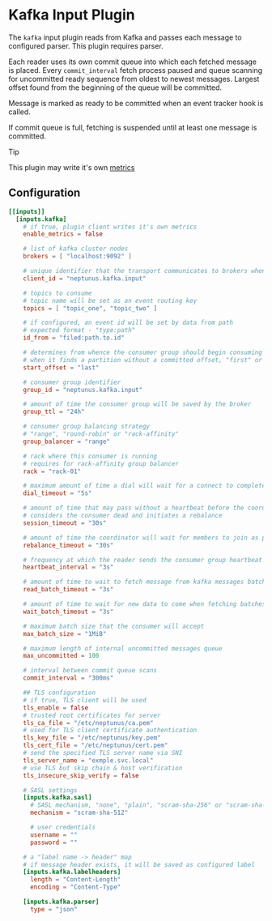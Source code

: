 # Kafka Input Plugin

The `kafka` input plugin reads from Kafka and passes each message to configured parser. This plugin requires parser.

Each reader uses its own commit queue into which each fetched message is placed. Every `commit_interval` fetch process paused and queue scanning for uncommitted ready sequence from oldest to newest messages. Largest offset found from the beginning of the queue will be committed.

Message is marked as ready to be committed when an event tracker hook is called.

If commit queue is full, fetching is suspended until at least one message is committed.

> [!TIP]  
> This plugin may write it's own [metrics](../../../docs/METRICS.md#kafka-consumer)

## Configuration
```toml
[[inputs]]
  [inputs.kafka]
    # if true, plugin client writes it's own metrics
    enable_metrics = false

    # list of kafka cluster nodes
    brokers = [ "localhost:9092" ]

    # unique identifier that the transport communicates to brokers when it sends requests
    client_id = "neptunus.kafka.input"

    # topics to consume
    # topic name will be set as an event routing key
    topics = [ "topic_one", "topic_two" ]

    # if configured, an event id will be set by data from path
    # expected format - "type:path"
    id_from = "filed:path.to.id"

    # determines from whence the consumer group should begin consuming
    # when it finds a partition without a committed offset, "first" or "last"
    start_offset = "last"

    # consumer group identifier
    group_id = "neptunus.kafka.input"

    # amount of time the consumer group will be saved by the broker
    group_ttl = "24h"

    # consumer group balancing strategy
    # "range", "round-robin" or "rack-affinity"
    group_balancer = "range"

    # rack where this consumer is running
    # requires for rack-affinity group balancer
    rack = "rack-01"

    # maximum amount of time a dial will wait for a connect to complete
    dial_timeout = "5s"

    # amount of time that may pass without a heartbeat before the coordinator
    # considers the consumer dead and initiates a rebalance
    session_timeout = "30s"

    # amount of time the coordinator will wait for members to join as part of a rebalance
    rebalance_timeout = "30s"

    # frequency at which the reader sends the consumer group heartbeat update
    heartbeat_interval = "3s"

    # amount of time to wait to fetch message from kafka messages batch
    read_batch_timeout = "3s"

    # amount of time to wait for new data to come when fetching batches of messages from kafka
    wait_batch_timeout = "3s"

    # maximum batch size that the consumer will accept
    max_batch_size = "1MiB"

    # maximum length of internal uncommitted messages queue
    max_uncommitted = 100

    # interval between commit queue scans
    commit_interval = "300ms"

    ## TLS configuration
    # if true, TLS client will be used
    tls_enable = false
    # trusted root certificates for server
    tls_ca_file = "/etc/neptunus/ca.pem"
    # used for TLS client certificate authentication
    tls_key_file = "/etc/neptunus/key.pem"
    tls_cert_file = "/etc/neptunus/cert.pem"
    # send the specified TLS server name via SNI
    tls_server_name = "exmple.svc.local"
    # use TLS but skip chain & host verification
    tls_insecure_skip_verify = false

    # SASL settings
    [inputs.kafka.sasl]
      # SASL mechanism, "none", "plain", "scram-sha-256" or "scram-sha-512"
      mechanism = "scram-sha-512"

      # user credentials
      username = ""
      password = ""

    # a "label name -> header" map
    # if message header exists, it will be saved as configured label
    [inputs.kafka.labelheaders]
      length = "Content-Length"
      encoding = "Content-Type"

    [inputs.kafka.parser]
      type = "json"
```
